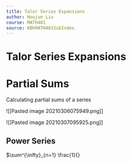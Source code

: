 ```yaml
---
title: Talor Series Expansions
author: Houjun Liu
course: MATH401
source: KBhMATH401SubIndex
---
```


# Talor Series Expansions

# Partial Sums
Calculating partial sums of a series

![[Pasted image 20210306075949.png]]


![[Pasted image 20210307095925.png]]


## Power Series
$\sum^{\infty}_{n=1} \frac{1}{}



